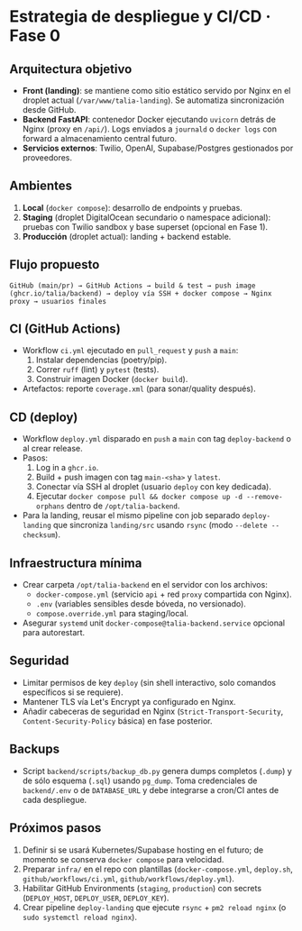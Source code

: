 # Estrategia de despliegue y CI/CD · Fase 0

## Arquitectura objetivo
- **Front (landing)**: se mantiene como sitio estático servido por Nginx en el droplet actual (`/var/www/talia-landing`). Se automatiza sincronización desde GitHub.
- **Backend FastAPI**: contenedor Docker ejecutando `uvicorn` detrás de Nginx (proxy en `/api/`). Logs enviados a `journald` o `docker logs` con forward a almacenamiento central futuro.
- **Servicios externos**: Twilio, OpenAI, Supabase/Postgres gestionados por proveedores.

## Ambientes
1. **Local** (`docker compose`): desarrollo de endpoints y pruebas.
2. **Staging** (droplet DigitalOcean secundario o namespace adicional): pruebas con Twilio sandbox y base superset (opcional en Fase 1).
3. **Producción** (droplet actual): landing + backend estable.

## Flujo propuesto
```
GitHub (main/pr) → GitHub Actions → build & test → push image (ghcr.io/talia/backend) → deploy vía SSH + docker compose → Nginx proxy → usuarios finales
```

## CI (GitHub Actions)
- Workflow `ci.yml` ejecutado en `pull_request` y `push` a `main`:
  1. Instalar dependencias (poetry/pip).
  2. Correr `ruff` (lint) y `pytest` (tests).
  3. Construir imagen Docker (`docker build`).
- Artefactos: reporte `coverage.xml` (para sonar/quality después).

## CD (deploy)
- Workflow `deploy.yml` disparado en `push` a `main` con tag `deploy-backend` o al crear release.
- Pasos:
  1. Log in a `ghcr.io`.
  2. Build + push imagen con tag `main-<sha>` y `latest`.
  3. Conectar vía SSH al droplet (usuario `deploy` con key dedicada).
  4. Ejecutar `docker compose pull && docker compose up -d --remove-orphans` dentro de `/opt/talia-backend`.
- Para la landing, reusar el mismo pipeline con job separado `deploy-landing` que sincroniza `landing/src` usando `rsync` (modo `--delete --checksum`).

## Infraestructura mínima
- Crear carpeta `/opt/talia-backend` en el servidor con los archivos:
  - `docker-compose.yml` (servicio `api` + red `proxy` compartida con Nginx).
  - `.env` (variables sensibles desde bóveda, no versionado).
  - `compose.override.yml` para staging/local.
- Asegurar `systemd` unit `docker-compose@talia-backend.service` opcional para autorestart.

## Seguridad
- Limitar permisos de key `deploy` (sin shell interactivo, solo comandos específicos si se requiere).
- Mantener TLS vía Let's Encrypt ya configurado en Nginx.
- Añadir cabeceras de seguridad en Nginx (`Strict-Transport-Security`, `Content-Security-Policy` básica) en fase posterior.

## Backups
- Script `backend/scripts/backup_db.py` genera dumps completos (`.dump`) y de sólo esquema (`.sql`) usando `pg_dump`. Toma credenciales de `backend/.env` o de `DATABASE_URL` y debe integrarse a cron/CI antes de cada despliegue.

## Próximos pasos
1. Definir si se usará Kubernetes/Supabase hosting en el futuro; de momento se conserva `docker compose` para velocidad.
2. Preparar `infra/` en el repo con plantillas (`docker-compose.yml`, `deploy.sh`, `github/workflows/ci.yml`, `github/workflows/deploy.yml`).
3. Habilitar GitHub Environments (`staging`, `production`) con secrets (`DEPLOY_HOST`, `DEPLOY_USER`, `DEPLOY_KEY`).
4. Crear pipeline `deploy-landing` que ejecute `rsync` + `pm2 reload nginx` (o `sudo systemctl reload nginx`).
